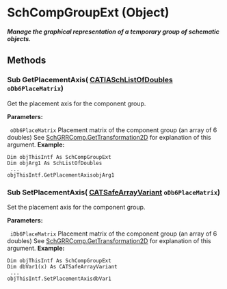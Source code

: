 # SchCompGroupExt (Object)

**_Manage the graphical representation of a temporary group of schematic objects._**

## Methods

### Sub **GetPlacementAxis**( [CATIASchListOfDoubles](../CATSchPlatformInterfaces/interface_SchListOfDoubles_53392.md)  `oDb6PlaceMatrix`)

Get the placement axis for the component group.

**Parameters:**

` oDb6PlaceMatrix`      Placement matrix of the component group (an array of 6 doubles) See
[SchGRRComp.GetTransformation2D](../CATSchPlatformInterfaces/interface_SchGRRComp_19674.htm#GetTransformation2D) for explanation of this argument.  **Example:**

```VBScript
Dim objThisIntf As SchCompGroupExt
Dim objArg1 As SchListOfDoubles
 ...
objThisIntf.GetPlacementAxisobjArg1

```

### Sub **SetPlacementAxis**( [CATSafeArrayVariant](../System/typedef_CATSafeArrayVariant_73843.md)  `oDb6PlaceMatrix`)

Set the placement axis for the component group.

**Parameters:**

` iDb6PlaceMatrix`      Placement matrix of the component group (an array of 6 doubles) See
[SchGRRComp.GetTransformation2D](../CATSchPlatformInterfaces/interface_SchGRRComp_19674.htm#GetTransformation2D) for explanation of this argument.  **Example:**

```VBScript
Dim objThisIntf As SchCompGroupExt
Dim dbVar1(x) As CATSafeArrayVariant
 ...
objThisIntf.SetPlacementAxisdbVar1

```